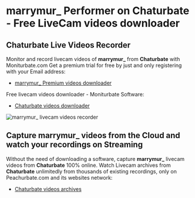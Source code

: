 # marrymur_ Performer on Chaturbate - Free LiveCam videos downloader

## Chaturbate Live Videos Recorder

Monitor and record livecam videos of **marrymur_** from **Chaturbate** with Moniturbate.com
Get a premium trial for free by just and only registering with your Email address:
* [marrymur_ Premium videos downloader](https://moniturbate.com/request-demo-licence-key.html)

Free livecam videos downloader - Moniturbate Software:
* [Chaturbate videos downloader](https://moniturbate.com/moniturbate-download-software.html)

![marrymur_ livecam videos recorder](https://peachurnet.com/templates/moniturbate-software.png)


## Capture marrymur_ videos from the Cloud and watch your recordings on Streaming

Without the need of downloading a software, capture **marrymur_** livecam videos from **Chaturbate** 100% online.
Watch Livecam archives from **Chaturbate** unlimitedly from thousands of existing recordings, only on Peachurbate.com and its websites network:
* [Chaturbate videos archives](https://peachurnet.com/)